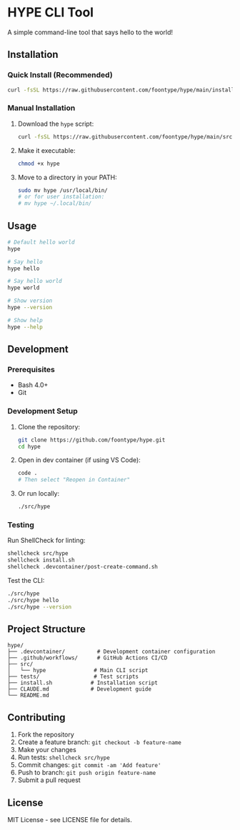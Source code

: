 # HYPE CLI Tool

A simple command-line tool that says hello to the world!

## Installation

### Quick Install (Recommended)

```bash
curl -fsSL https://raw.githubusercontent.com/foontype/hype/main/install.sh | bash
```

### Manual Installation

1. Download the `hype` script:
   ```bash
   curl -fsSL https://raw.githubusercontent.com/foontype/hype/main/src/hype -o hype
   ```

2. Make it executable:
   ```bash
   chmod +x hype
   ```

3. Move to a directory in your PATH:
   ```bash
   sudo mv hype /usr/local/bin/
   # or for user installation:
   # mv hype ~/.local/bin/
   ```

## Usage

```bash
# Default hello world
hype

# Say hello
hype hello

# Say hello world
hype world

# Show version
hype --version

# Show help
hype --help
```

## Development

### Prerequisites

- Bash 4.0+
- Git

### Development Setup

1. Clone the repository:
   ```bash
   git clone https://github.com/foontype/hype.git
   cd hype
   ```

2. Open in dev container (if using VS Code):
   ```bash
   code .
   # Then select "Reopen in Container"
   ```

3. Or run locally:
   ```bash
   ./src/hype
   ```

### Testing

Run ShellCheck for linting:
```bash
shellcheck src/hype
shellcheck install.sh
shellcheck .devcontainer/post-create-command.sh
```

Test the CLI:
```bash
./src/hype
./src/hype hello
./src/hype --version
```

## Project Structure

```
hype/
├── .devcontainer/          # Development container configuration
├── .github/workflows/      # GitHub Actions CI/CD
├── src/
│   └── hype               # Main CLI script
├── tests/                 # Test scripts
├── install.sh            # Installation script
├── CLAUDE.md             # Development guide
└── README.md
```

## Contributing

1. Fork the repository
2. Create a feature branch: `git checkout -b feature-name`
3. Make your changes
4. Run tests: `shellcheck src/hype`
5. Commit changes: `git commit -am 'Add feature'`
6. Push to branch: `git push origin feature-name`
7. Submit a pull request

## License

MIT License - see LICENSE file for details.